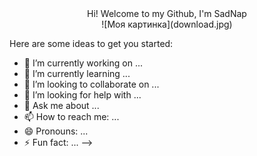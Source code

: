 <div align="center">
  Hi! Welcome to my Github, I'm SadNap
</div>

<div align="center">
 ![Моя картинка](download.jpg)
</div>
  

Here are some ideas to get you started:

- 🔭 I’m currently working on ...
- 🌱 I’m currently learning ...
- 👯 I’m looking to collaborate on ...
- 🤔 I’m looking for help with ...
- 💬 Ask me about ...
- 📫 How to reach me: ...
- 😄 Pronouns: ...
- ⚡ Fun fact: ...
-->
